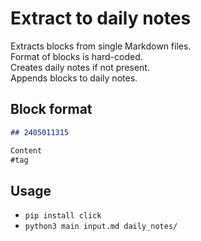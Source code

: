 # Extract to daily notes

Extracts blocks from single Markdown files.  
Format of blocks is hard-coded.  
Creates daily notes if not present.  
Appends blocks to daily notes.

## Block format

```markdown
## 2405011315

Content
#tag
```

## Usage

- `pip install click`
- `python3 main input.md daily_notes/`
